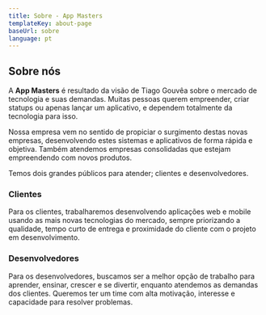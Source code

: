 ```yaml
---
title: Sobre - App Masters
templateKey: about-page
baseUrl: sobre
language: pt
---
```

## Sobre nós

A **App Masters** é resultado da visão de Tiago Gouvêa sobre o mercado de tecnologia e suas demandas. Muitas pessoas querem empreender, criar statups ou apenas lançar um aplicativo, e dependem totalmente da tecnologia para isso. 

Nossa empresa vem no sentido de propiciar o surgimento destas novas empresas, desenvolvendo estes sistemas e aplicativos de forma rápida e objetiva. Também atendemos empresas consolidadas que estejam empreendendo com novos produtos.

Temos dois grandes públicos para atender; clientes e desenvolvedores.

### Clientes

Para os clientes, trabalharemos desenvolvendo aplicações web e mobile usando as mais novas tecnologias do mercado, sempre priorizando a qualidade, tempo curto de entrega e proximidade do cliente com o projeto em desenvolvimento. 

### Desenvolvedores

Para os desenvolvedores, buscamos ser a melhor opção de trabalho para aprender, ensinar, crescer e se divertir, enquanto atendemos as demandas dos clientes. Queremos ter um time com alta motivação, interesse e capacidade para resolver problemas.
